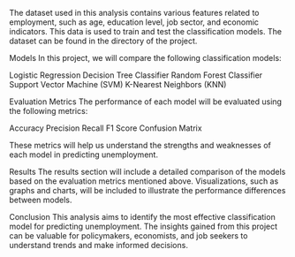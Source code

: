 The dataset used in this analysis contains various features related to employment, such as age, education level, job sector, and economic indicators. This data is used to train and test the classification models.
The dataset can be found in the  directory of the project.

Models
In this project, we will compare the following classification models:

Logistic Regression
Decision Tree Classifier
Random Forest Classifier
Support Vector Machine (SVM)
K-Nearest Neighbors (KNN)

Evaluation Metrics
The performance of each model will be evaluated using the following metrics:

Accuracy
Precision
Recall
F1 Score
Confusion Matrix

These metrics will help us understand the strengths and weaknesses of each model in predicting unemployment.

Results
The results section will include a detailed comparison of the models based on the evaluation metrics mentioned above.
Visualizations, such as graphs and charts, will be included to illustrate the performance differences between models.

Conclusion
This analysis aims to identify the most effective classification model for predicting unemployment. The insights gained from this project can be valuable for policymakers, economists, and job seekers to understand trends and make informed decisions.
